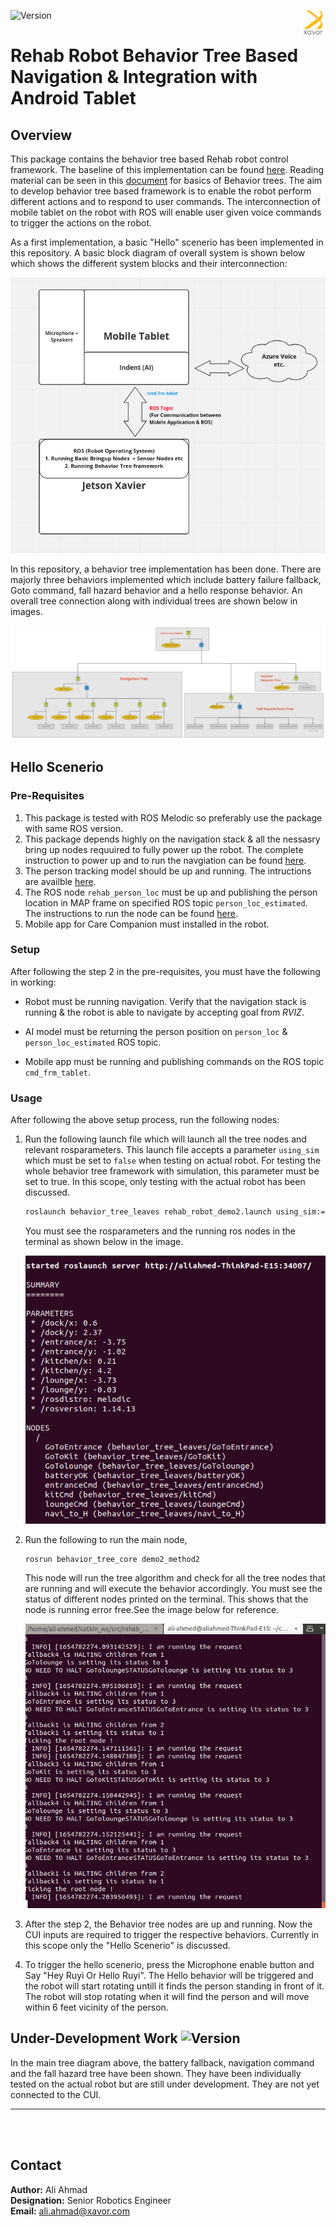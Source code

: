 ![Version](https://img.shields.io/badge/MRR-XAVOR-yellow)<img align="right" src="images/xavor.png" width="40" height="40">  
# Rehab Robot Behavior Tree Based Navigation & Integration with Android Tablet


## Overview
This package contains the behavior tree based Rehab robot control framework. The baseline of this implementation can be found [here](https://github.com/miccol/ROS-Behavior-Tree.git). Reading material can be seen in this [document](/home/ali-ahmed/catkin_ws/src/rehab_bt/BTUserManual.pdf) for basics of Behavior trees. The aim to develop behavior tree based framework is to enable the robot perform different actions and to respond to user commands. The interconnection of mobile tablet on the robot with ROS will enable user given voice commands to trigger the actions on the robot.


As a first implementation, a basic "Hello" scenerio has been implemented in this repository. A basic block diagram of overall system is shown below which shows the different system blocks and their interconnection:


![overall-system-image](images/Basic_comm_concept.png)

In this repository, a behavior tree implementation has been done. There are majorly three behaviors implemented which include battery failure fallback, Goto command, fall hazard behavior and a hello response behavior. An overall tree connection along with individual trees are shown below in images. 


![overall-tree](images/complete_tree.jpg)


<!-- ![Batt-tree](images/batt_tree.jpg)


![Batt-tree](images/fall_haz_tree.jpg)


![Batt-tree](images/goto_tree.jpg)


![Batt-tree](images/hey_ruyi_tree.jpg) -->


## Hello Scenerio 

### Pre-Requisites

1. This package is tested with ROS Melodic so preferably use the package with same ROS version.
2. This package depends highly on the navigation stack & all the nessasry bring up nodes requuired to fully power up the robot. The complete instruction to power up and to run the navgiation can be found [here](https://github.com/Xavorcorp/Rehabbot-EETeam.git).
3. The person tracking model should be up and running. The intructions are availble [here](https://github.com/zeeshan-sardar/ros_ai_integration).
4. The ROS node ```rehab_person_loc``` must be up and publishing the person location in MAP frame on specified ROS topic ```person_loc_estimated```. The instructions to run the node can be found [here](https://github.com/aliahmadXVR/rehab_person_loc).
5. Mobile app for Care Companion must installed in the robot. 


### Setup 

After following the step 2 in the pre-requisites, you must have the following in working:

* Robot must be running navigation. Verify that the navigation stack is running & the robot is able to navigate by accepting goal from *RVIZ*. 

* AI model must be returning the person position on ```person_loc``` & ```person_loc_estimated``` ROS topic.

* Mobile app must be running and publishing commands on the ROS topic ```cmd_frm_tablet```.


### Usage 
After following the above setup process, run the following nodes: 

1. Run the following launch file which will launch all the tree nodes and relevant rosparameters. This launch file accepts a parameter ```using_sim``` which must be set to ```false``` when testing on actual robot. For testing the whole behavior tree framework with simulation, this parameter must be set to true. In this scope, only testing with the actual robot has been discussed. 

   ```bash 
   roslaunch behavior_tree_leaves rehab_robot_demo2.launch using_sim:=false
   ``` 
   You must see the rosparameters and the running ros nodes in the terminal as shown below in the image. 

   ![roslaunch_tree_nodes](images/running_tree_launch.png)


2. Run the following to run the main node, 
   
   ```bash 
   rosrun behavior_tree_core demo2_method2 
   ```
   This node will run the tree algorithm and check for all the tree nodes that are running and will execute the behavior accordingly. You must see the status of different nodes printed on the terminal. This shows that the node is running error free.See the image below for reference. 
   
   ![roslaunch_tree_nodes](images/tree_running.png)

3. After the step 2, the Behavior tree nodes are up and running. Now the CUI inputs are required to trigger the respective behaviors. Currently in this scope only the "Hello Scenerio" is discussed. 
4. To trigger the hello scenerio, press the Microphone enable button and Say "Hey Ruyi Or Hello Ruyi". The Hello behavior will be triggered and the robot will start rotating untill it finds the person standing in front of it. The robot will stop rotating when it will find the person and will move within 6 feet vicinity of the person.  

## Under-Development Work ![Version](https://img.shields.io/badge/status-under%20development-yellowgreen)

In the main tree diagram above, the battery fallback, navigation command and the fall hazard tree have been shown. They have been individually tested on the actual robot but are still under development. They are not yet connected to the CUI.

___
<br></br>

## Contact
**Author:** Ali Ahmad  <br/>
**Designation:** Senior Robotics Engineer <br/>
**Email:** ali.ahmad@xavor.com <br/>